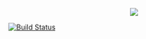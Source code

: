 <p align="center">
  <img src="https://github.com/luiscajl/VideoTranscoding-Frontend/blob/master/src/assets/images/VideoTranscoding_logo.png"/>
</p>

[![Build Status](https://travis-ci.org/luiscajl/VideoTranscoding-Frontend.svg?branch=master)](https://travis-ci.org/luiscajl/VideoTranscoding-Frontend)
